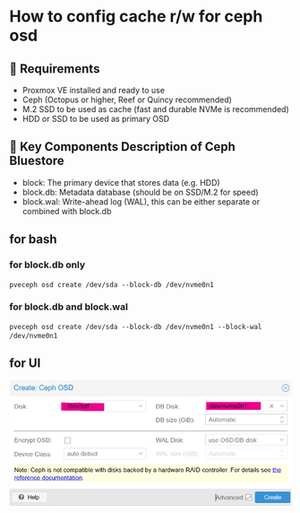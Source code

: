 # How to config cache r/w for ceph osd

## 🔧 Requirements

- Proxmox VE installed and ready to use
- Ceph (Octopus or higher, Reef or Quincy recommended)
- M.2 SSD to be used as cache (fast and durable NVMe is recommended)
- HDD or SSD to be used as primary OSD


## 🧩 Key Components Description of Ceph Bluestore
- block: The primary device that stores data (e.g. HDD)
- block.db: Metadata database (should be on SSD/M.2 for speed)
- block.wal: Write-ahead log (WAL), this can be either separate or combined with block.db


## for bash

### for block.db only
```
pveceph osd create /dev/sda --block-db /dev/nvme0n1
```

### for block.db and block.wal
```
pveceph osd create /dev/sda --block-db /dev/nvme0n1 --block-wal /dev/nvme0n1
```


## for UI

<img src= /pic/s1.png />


